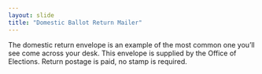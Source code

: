 ```yaml
---
layout: slide
title: "Domestic Ballot Return Mailer"
---
```


The domestic return envelope is an example of the most common one you’ll see come across your desk. This envelope is supplied by the Office of Elections.  Return postage is paid, no stamp is required.
